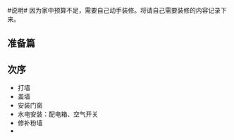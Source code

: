 #说明#
因为家中预算不足，需要自己动手装修。将请自己需要装修的内容记录下来。

## 准备篇


## 次序

* 打墙
* 盖墙
* 安装门窗
* 水电安装：配电箱、空气开关
* 修补粉墙
* 
